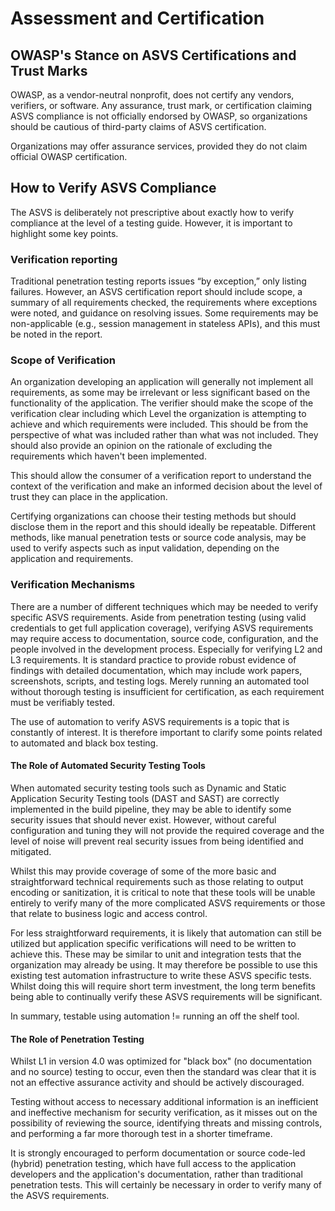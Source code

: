 # Assessment and Certification

## OWASP's Stance on ASVS Certifications and Trust Marks

OWASP, as a vendor-neutral nonprofit, does not certify any vendors, verifiers, or software. Any assurance, trust mark, or certification claiming ASVS compliance is not officially endorsed by OWASP, so organizations should be cautious of third-party claims of ASVS certification.

Organizations may offer assurance services, provided they do not claim official OWASP certification.

## How to Verify ASVS Compliance

The ASVS is deliberately not prescriptive about exactly how to verify compliance at the level of a testing guide. However, it is important to highlight some key points.

### Verification reporting

Traditional penetration testing reports issues “by exception,” only listing failures. However, an ASVS certification report should include scope, a summary of all requirements checked, the requirements where exceptions were noted, and guidance on resolving issues. Some requirements may be non-applicable (e.g., session management in stateless APIs), and this must be noted in the report.

### Scope of Verification

An organization developing an application will generally not implement all requirements, as some may be irrelevant or less significant based on the functionality of the application. The verifier should make the scope of the verification clear including which Level the organization is attempting to achieve and which requirements were included. This should be from the perspective of what was included rather than what was not included. They should also provide an opinion on the rationale of excluding the requirements which haven't been implemented.

This should allow the consumer of a verification report to understand the context of the verification and make an informed decision about the level of trust they can place in the application.

Certifying organizations can choose their testing methods but should disclose them in the report and this should ideally be repeatable. Different methods, like manual penetration tests or source code analysis, may be used to verify aspects such as input validation, depending on the application and requirements.

### Verification Mechanisms

There are a number of different techniques which may be needed to verify specific ASVS requirements. Aside from penetration testing (using valid credentials to get full application coverage), verifying ASVS requirements may require access to documentation, source code, configuration, and the people involved in the development process. Especially for verifying L2 and L3 requirements. It is standard practice to provide robust evidence of findings with detailed documentation, which may include work papers, screenshots, scripts, and testing logs. Merely running an automated tool without thorough testing is insufficient for certification, as each requirement must be verifiably tested.

The use of automation to verify ASVS requirements is a topic that is constantly of interest. It is therefore important to clarify some points related to automated and black box testing.

#### The Role of Automated Security Testing Tools

When automated security testing tools such as Dynamic and Static Application Security Testing tools (DAST and SAST) are correctly implemented in the build pipeline, they may be able to identify some security issues that should never exist. However, without careful configuration and tuning they will not provide the required coverage and the level of noise will prevent real security issues from being identified and mitigated.

Whilst this may provide coverage of some of the more basic and straightforward technical requirements such as those relating to output encoding or sanitization, it is critical to note that these tools will be unable entirely to verify many of the more complicated ASVS requirements or those that relate to business logic and access control.

For less straightforward requirements, it is likely that automation can still be utilized but application specific verifications will need to be written to achieve this. These may be similar to unit and integration tests that the organization may already be using. It may therefore be possible to use this existing test automation infrastructure to write these ASVS specific tests. Whilst doing this will require short term investment, the long term benefits being able to continually verify these ASVS requirements will be significant.

In summary, testable using automation != running an off the shelf tool.

#### The Role of Penetration Testing

Whilst L1 in version 4.0 was optimized for "black box" (no documentation and no source) testing to occur, even then the standard was clear that it is not an effective assurance activity and should be actively discouraged.

Testing without access to necessary additional information is an inefficient and ineffective mechanism for security verification, as it misses out on the possibility of reviewing the source, identifying threats and missing controls, and performing a far more thorough test in a shorter timeframe.

It is strongly encouraged to perform documentation or source code-led (hybrid) penetration testing, which have full access to the application developers and the application's documentation, rather than traditional penetration tests. This will certainly be necessary in order to verify many of the ASVS requirements.


